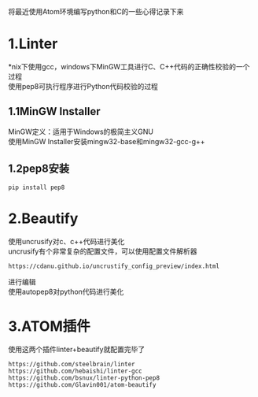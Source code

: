 将最近使用Atom环境编写python和C的一些心得记录下来

1.Linter
===
\*nix下使用gcc，windows下MinGW工具进行C、C++代码的正确性校验的一个过程  
使用pep8可执行程序进行Python代码校验的过程

1.1MinGW Installer
---
MinGW定义：适用于Windows的极简主义GNU  
使用MinGW Installer安装mingw32-base和mingw32-gcc-g++  

1.2pep8安装
---
`pip install pep8`

2.Beautify
===
使用uncrusify对c、c++代码进行美化  
uncrusify有个非常复杂的配置文件，可以使用配置文件解析器
```
https://cdanu.github.io/uncrustify_config_preview/index.html
```
进行编辑  
使用autopep8对python代码进行美化

3.ATOM插件
===
使用这两个插件linter+beautify就配置完毕了
```
https://github.com/steelbrain/linter
https://github.com/hebaishi/linter-gcc
https://github.com/bsnux/linter-python-pep8
https://github.com/Glavin001/atom-beautify
```
